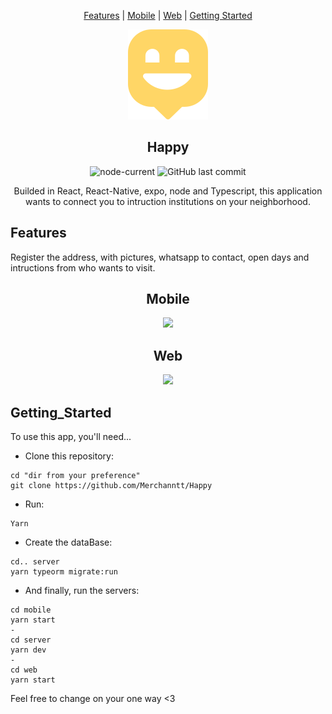 <div align="center">

[Features](#Features) |
[Mobile](#Mobile) |
[Web](#Web) |
[Getting Started](#Getting_Started)

<img src='./web/src/assets/images/map-marker.svg'/> 

## Happy

![node-current](https://img.shields.io/node/v/package)
![GitHub last commit](https://img.shields.io/github/last-commit/Merchanntt/Happy)

Builded in React, React-Native, expo, node and Typescript, this application wants to connect you to intruction institutions on your neighborhood.

</div>

## Features

Register the address, with pictures, whatsapp to contact, open days and intructions from who wants to visit.

<div align="center">

## Mobile
  
![](https://media.giphy.com/media/l7IdXUe524muKcbkhU/giphy.gif)


## Web

![](https://media.giphy.com/media/9FTMZYUV4GiYpMhLBG/giphy.gif)

</div>

## Getting_Started
To use this app, you'll need...

- Clone this repository: 
```shell
cd "dir from your preference"
git clone https://github.com/Merchanntt/Happy
``` 
- Run: 
```shell
Yarn
```
- Create the dataBase:
```shell
cd.. server
yarn typeorm migrate:run
```
- And finally, run the servers:
```shell
cd mobile
yarn start
-
cd server
yarn dev
-
cd web
yarn start
```

Feel free to change on your one way <3
